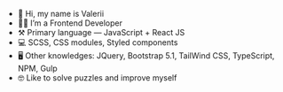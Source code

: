 - 👋 Hi, my name is Valerii
- 👨‍💻 I’m a Frontend Developer
- ⚒ Primary language — JavaScript + React JS
- 💻 SCSS, CSS modules, Styled components
- 🖥 Other knowledges: JQuery, Bootstrap 5.1, TailWind CSS, TypeScript, NPM, Gulp
- 🤓 Like to solve puzzles and improve myself

